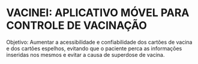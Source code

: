 # VACINEI: APLICATIVO MÓVEL PARA CONTROLE DE VACINAÇÃO

Objetivo: Aumentar a acessibilidade e confiabilidade dos cartões de vacina e dos cartões espelhos, evitando que o paciente perca as informações inseridas nos mesmos e evitar a causa de superdose de vacina.

